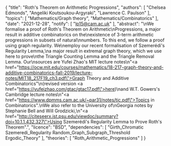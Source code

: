 {
    "title": "Roth's Theorem on Arithmetic Progressions",
    "authors": [
        "Chelsea Edmonds",
        "Angeliki Koutsoukou-Argyraki",
        "Lawrence C. Paulson"
    ],
    "topics": [
        "Mathematics/Graph theory",
        "Mathematics/Combinatorics"
    ],
    "date": "2021-12-28",
    "notify": [
        "lp15@cam.ac.uk"
    ],
    "abstract": "\nWe formalise a proof of Roth's Theorem on Arithmetic\nProgressions, a major result in additive combinatorics on the\nexistence of 3-term arithmetic progressions in subsets of natural\nnumbers. To this end, we follow a proof using graph regularity. We\nemploy our recent formalisation of Szemerédi's Regularity Lemma,\na major result in extremal graph theory, which we use here to prove\nthe Triangle Counting Lemma and the Triangle Removal Lemma. Our\nsources are Yufei Zhao's MIT lecture notes\n\"<a href=\"https://ocw.mit.edu/courses/mathematics/18-217-graph-theory-and-additive-combinatorics-fall-2019/lecture-notes/MIT18_217F19_ch3.pdf\">Graph Theory and Additive Combinatorics</a>\"\n(revised version <a href=\"https://yufeizhao.com/gtac/gtac17.pdf\">here</a>)\nand W.T. Gowers's Cambridge lecture notes\n\"<a href=\"https://www.dpmms.cam.ac.uk/~par31/notes/tic.pdf\">Topics in Combinatorics</a>\".\nWe also refer to the University of\nGeorgia notes by Stephanie Bell and Will Grodzicki,\n\"<a href=\"http://citeseerx.ist.psu.edu/viewdoc/summary?doi=10.1.1.432.327\">Using Szemerédi's Regularity Lemma to Prove Roth's Theorem</a>\".",
    "licence": "BSD",
    "dependencies": [
        "Girth_Chromatic Szemeredi_Regularity Random_Graph_Subgraph_Threshold Ergodic_Theory"
    ],
    "theories": [
        "Roth_Arithmetic_Progressions"
    ]
}
